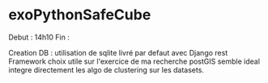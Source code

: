 # exoPythonSafeCube
Debut : 14h10
Fin : 

Creation DB : utilisation de sqlite livré par defaut avec Django rest Framework choix utile sur l'exercice de ma recherche postGIS semble ideal integre directement les algo de clustering sur les datasets.

